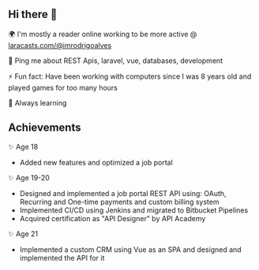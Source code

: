 ## Hi there 👋

🌍 I'm mostly a reader online working to be more active @ [laracasts.com/@imrodrigoalves](https://laracasts.com/@imrodrigoalves)

💬 Ping me about REST Apis, laravel, vue, databases, development

⚡️ Fun fact: Have been working with computers since I was 8 years old and played games for too many hours

🌱 Always learning 

## Achievements

✨ Age 18
  - Added new features and optimized a job portal

✨ Age 19-20 
  - Designed and implemented a job portal REST API using: OAuth, Recurring and One-time payments and custom billing system
  - Implemented CI/CD using Jenkins and migrated to Bitbucket Pipelines
  - Acquired certification as "API Designer" by API Academy

✨ Age 21 
  - Implemented a custom CRM using Vue as an SPA and designed and implemented the API for it
